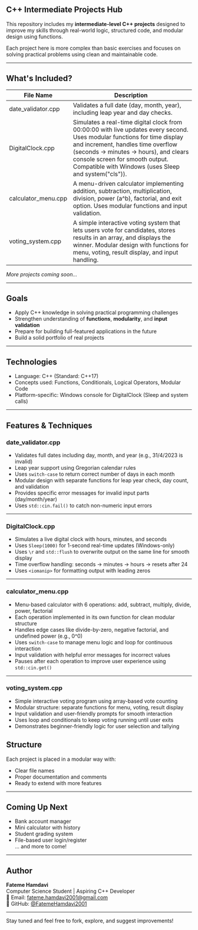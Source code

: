 ## C++ Intermediate Projects Hub

This repository includes my **intermediate-level C++ projects** designed to improve my skills through real-world logic, structured code, and modular design using functions.

Each project here is more complex than basic exercises and focuses on solving practical problems using clean and maintainable code.

---

## What's Included?

| File Name               | Description                                                                 |
|-------------------------|-----------------------------------------------------------------------------|
| date_validator.cpp      | Validates a full date (day, month, year), including leap year and day checks.|
| DigitalClock.cpp        | Simulates a real-time digital clock from 00:00:00 with live updates every second. Uses modular functions for time display and increment, handles time overflow (seconds → minutes → hours), and clears console screen for smooth output. Compatible with Windows (uses Sleep and system("cls")). |
| calculator_menu.cpp  | A menu-driven calculator implementing addition, subtraction, multiplication, division, power (a^b), factorial, and exit option. Uses modular functions and input validation. |
| voting_system.cpp       | A simple interactive voting system that lets users vote for candidates, stores results in an array, and displays the winner. Modular design with functions for menu, voting, result display, and input handling. |

*More projects coming soon...*

---

## Goals

- Apply C++ knowledge in solving practical programming challenges  
- Strengthen understanding of **functions**, **modularity**, and **input validation**  
- Prepare for building full-featured applications in the future  
- Build a solid portfolio of real projects

---

## Technologies

- Language: C++ (Standard: C++17)  
- Concepts used: Functions, Conditionals, Logical Operators, Modular Code  
- Platform-specific: Windows console for DigitalClock (Sleep and system calls)

---

## Features & Techniques

### date_validator.cpp
- Validates full dates including day, month, and year (e.g., 31/4/2023 is invalid)
- Leap year support using Gregorian calendar rules
- Uses `switch-case` to return correct number of days in each month
- Modular design with separate functions for leap year check, day count, and validation
- Provides specific error messages for invalid input parts (day/month/year)
- Uses `std::cin.fail()` to catch non-numeric input errors

---

### DigitalClock.cpp
- Simulates a live digital clock with hours, minutes, and seconds
- Uses `Sleep(1000)` for 1-second real-time updates (Windows-only)
- Uses `\r` and `std::flush` to overwrite output on the same line for smooth display
- Time overflow handling: seconds → minutes → hours → resets after 24
- Uses `<iomanip>` for formatting output with leading zeros

---

### calculator_menu.cpp
- Menu-based calculator with 6 operations: add, subtract, multiply, divide, power, factorial
- Each operation implemented in its own function for clean modular structure
- Handles edge cases like divide-by-zero, negative factorial, and undefined power (e.g., 0^0)
- Uses `switch-case` to manage menu logic and loop for continuous interaction
- Input validation with helpful error messages for incorrect values
- Pauses after each operation to improve user experience using `std::cin.get()`

---

### voting_system.cpp
- Simple interactive voting program using array-based vote counting  
- Modular structure: separate functions for menu, voting, result display  
- Input validation and user-friendly prompts for smooth interaction  
- Uses loop and conditionals to keep voting running until user exits  
- Demonstrates beginner-friendly logic for user selection and tallying



## Structure

Each project is placed in a modular way with:  
- Clear file names  
- Proper documentation and comments  
- Ready to extend with more features  

---

## Coming Up Next

- Bank account manager  
- Mini calculator with history  
- Student grading system  
- File-based user login/register  
... and more to come!

---

## Author

**Fateme Hamdavi**  
Computer Science Student | Aspiring C++ Developer  
📧 Email: fateme.hamdavi2001@gmail.com  
🔗 GitHub: [@FatemeHamdavi2001](https://github.com/FatemeHamdavi2001)

---

Stay tuned and feel free to fork, explore, and suggest improvements!
